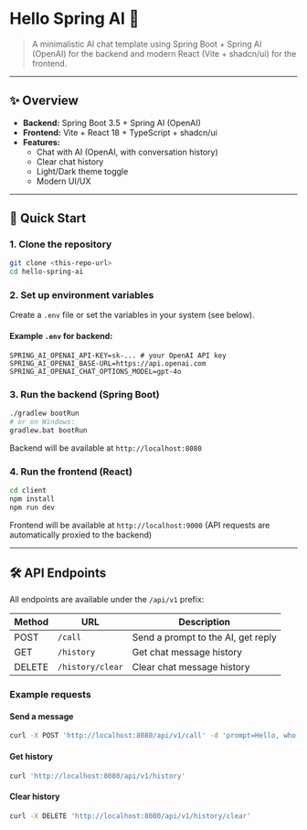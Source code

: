 # Hello Spring AI 🍃

> A minimalistic AI chat template using Spring Boot + Spring AI (OpenAI) for the backend and modern React (Vite + shadcn/ui) for the frontend.

---

## ✨ Overview

- **Backend:** Spring Boot 3.5 + Spring AI (OpenAI)
- **Frontend:** Vite + React 18 + TypeScript + shadcn/ui
- **Features:**
  - Chat with AI (OpenAI, with conversation history)
  - Clear chat history
  - Light/Dark theme toggle
  - Modern UI/UX

---

## 🚦 Quick Start

### 1. Clone the repository
```bash
git clone <this-repo-url>
cd hello-spring-ai
```

### 2. Set up environment variables
Create a `.env` file or set the variables in your system (see below).

#### Example `.env` for backend:
```env
SPRING_AI_OPENAI_API-KEY=sk-... # your OpenAI API key
SPRING_AI_OPENAI_BASE-URL=https://api.openai.com
SPRING_AI_OPENAI_CHAT_OPTIONS_MODEL=gpt-4o
```

### 3. Run the backend (Spring Boot)
```bash
./gradlew bootRun
# or on Windows:
gradlew.bat bootRun
```

Backend will be available at `http://localhost:8080`

### 4. Run the frontend (React)
```bash
cd client
npm install
npm run dev
```

Frontend will be available at `http://localhost:9000` (API requests are automatically proxied to the backend)

---

## 🛠️ API Endpoints

All endpoints are available under the `/api/v1` prefix:

| Method  | URL                  | Description                       |
|---------|----------------------|-----------------------------------|
| POST    | `/call`              | Send a prompt to the AI, get reply|
| GET     | `/history`           | Get chat message history          |
| DELETE  | `/history/clear`     | Clear chat message history        |

### Example requests

#### Send a message
```bash
curl -X POST 'http://localhost:8080/api/v1/call' -d 'prompt=Hello, who are you?'
```

#### Get history
```bash
curl 'http://localhost:8080/api/v1/history'
```

#### Clear history
```bash
curl -X DELETE 'http://localhost:8080/api/v1/history/clear'
```
